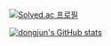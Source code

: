 [![Solved.ac 프로필](http://mazassumnida.wtf/api/v2/generate_badge?boj=adj0707)](https://solved.ac/adj0707)

[![dongjun's GitHub stats](https://github-readme-stats.vercel.app/api?username=asusikai&show_icons=true&theme=tokyonight)](https://github.com/anuraghazra/github-readme-stats)
<!--
**asusikai/asusikai** is a ✨ _special_ ✨ repository because its `README.md` (this file) appears on your GitHub profile.

Here are some ideas to get you started:

- 🔭 I’m currently working on ...
- 🌱 I’m currently learning ...
- 👯 I’m looking to collaborate on ...
- 🤔 I’m looking for help with ...
- 💬 Ask me about ...
- 📫 How to reach me: ...
- 😄 Pronouns: ...
- ⚡ Fun fact: ...
-->
